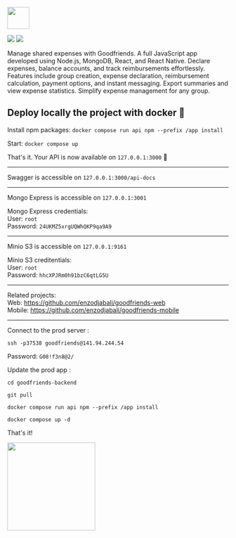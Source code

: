 <br>
<img src="https://media.discordapp.net/attachments/774340712585625603/1239547702824534016/image.png?ex=66435242&is=664200c2&hm=f85b33b45de42cfbccd7b26903bfe4c0e5e1d9a3dbaf2205783f93efd3fac1c6&=&format=webp&quality=lossless&width=2096&height=252" height="50" />

<p float="left">
    <img src="https://img.shields.io/static/v1?label=License&message=MIT&color=blue">
    <img src="https://img.shields.io/static/v1?label=Version&message=0.3&color=blue">
</p>

Manage shared expenses with Goodfriends.
A full JavaScript app developed using Node.js, MongoDB, React, and React Native.
Declare expenses, balance accounts, and track reimbursements effortlessly. 
Features include group creation, expense declaration, reimbursement calculation, payment options, and instant messaging. 
Export summaries and view expense statistics. Simplify expense management for any group.

## Deploy locally the project with docker 🐳

Install npm packages:
``docker compose run api npm --prefix /app install``

Start:
``docker compose up``

That's it. Your API is now available on ``127.0.0.1:3000`` 🎉

<hr>

Swagger is accessible on ``127.0.0.1:3000/api-docs``

<hr>

Mongo Express is accessible on ``127.0.0.1:3001``

Mongo Express credentials:
<br>
User: ``root``
<br>
Password: ``24UKMZ5xrgUQWhQKP9qa9A9``

<hr>

Minio S3 is accessible on ``127.0.0.1:9161``

Minio S3 creditentials:
<br>
User: ``root``
<br>
Password: ``hhcXPJRm0h91bzC6qtLG5U``

<hr>

Related projects:<br>
Web: https://github.com/enzodjabali/goodfriends-web<br>
Mobile: https://github.com/enzodjabali/goodfriends-mobile

<hr>

Connect to the prod server :

``ssh -p37538 goodfriends@141.94.244.54``

Password: ``G08!f3n8@2/``

Update the prod app :

``cd goodfriends-backend``

``git pull``

``docker compose run api npm --prefix /app install``

``docker compose up -d``

That's it!

<img src="https://media.discordapp.net/attachments/774340712585625603/1239548866936967189/image.png?ex=66435357&is=664201d7&hm=bfc645ffcab272e3595e933dba0e4f3578bc076deb2feee0def4b2744fed09d3&=&format=webp&quality=lossless&width=852&height=700" height="200" />
